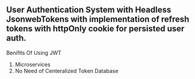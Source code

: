 ## User Authentication System with Headless JsonwebTokens with implementation of refresh tokens with httpOnly cookie for persisted user auth.

Benifits Of Using JWT

1. Microservices
2. No Need of Centeralized Token Database
